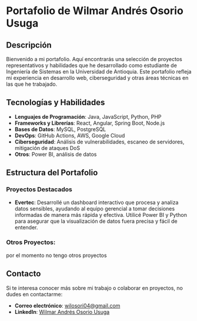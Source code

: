 # **Portafolio de Wilmar Andrés Osorio Usuga**

## **Descripción**

Bienvenido a mi portafolio. Aquí encontrarás una selección de proyectos representativos y habilidades que he desarrollado como estudiante de Ingeniería de Sistemas en la Universidad de Antioquia. Este portafolio refleja mi experiencia en desarrollo web, ciberseguridad y otras áreas técnicas en las que he trabajado.

## **Tecnologías y Habilidades**

- **Lenguajes de Programación**: Java, JavaScript, Python, PHP
- **Frameworks y Librerías**: React, Angular, Spring Boot, Node.js
- **Bases de Datos**: MySQL, PostgreSQL
- **DevOps**: GitHub Actions, AWS, Google Cloud
- **Ciberseguridad**: Análisis de vulnerabilidades, escaneo de servidores, mitigación de ataques DoS
- **Otros**: Power BI, análisis de datos

## **Estructura del Portafolio**

### **Proyectos Destacados**

- **Evertec**: Desarrollé un dashboard interactivo que procesa y analiza datos sensibles, ayudando al equipo gerencial a tomar decisiones informadas de manera más rápida y efectiva. Utilicé Power BI y Python para asegurar que la visualización de datos fuera precisa y fácil de entender.

### **Otros Proyectos**:
por el momento no tengo otros proyectos

## **Contacto**

Si te interesa conocer más sobre mi trabajo o colaborar en proyectos, no dudes en contactarme:

- **Correo electrónico**: [wilosori04@gmail.com](mailto:wilosori04@gmail.com)
- **LinkedIn**: [Wilmar Andrés Osorio Usuga](https://www.linkedin.com/in/wilmar-andres-osorio-usuga/)


